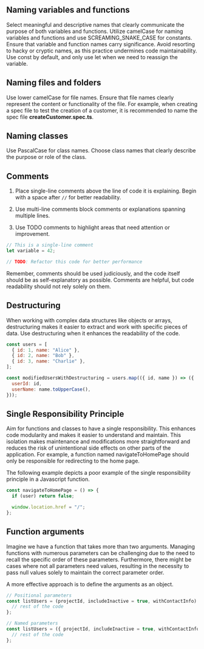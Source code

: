 ## Naming variables and functions

Select meaningful and descriptive names that clearly communicate the purpose of both variables and functions. Utilize camelCase for naming variables and functions and use SCREAMING_SNAKE_CASE for constants. Ensure that variable and function names carry significance. Avoid resorting to hacky or cryptic names, as this practice undermines code maintainability. Use const by default, and only use let when we need to reassign the variable.

## Naming files and folders

Use lower camelCase for file names. Ensure that file names clearly represent the content or functionality of the file. For example, when creating a spec file to test the creation of a customer, it is recommended to name the spec file **createCustomer.spec.ts**.

## Naming classes

Use PascalCase for class names. Choose class names that clearly describe the purpose or role of the class.

## Comments

1. Place single-line comments above the line of code it is explaining.
   Begin with a space after `//` for better readability.

2. Use multi-line comments block comments or explanations spanning multiple lines.

3. Use TODO comments to highlight areas that need attention or improvement.

```js
// This is a single-line comment
let variable = 42;

// TODO: Refactor this code for better performance
```

Remember, comments should be used judiciously, and the code itself should be as self-explanatory as possible. Comments are helpful, but code readability should not rely solely on them.

## Destructuring

When working with complex data structures like objects or arrays, destructuring makes it easier to extract and work with specific pieces of data. Use destructuring when it enhances the readability of the code.

```js
const users = [
  { id: 1, name: "Alice" },
  { id: 2, name: "Bob" },
  { id: 3, name: "Charlie" },
];

const modifiedUsersWithDestructuring = users.map(({ id, name }) => ({
  userId: id,
  userName: name.toUpperCase(),
}));
```

## Single Responsibility Principle

Aim for functions and classes to have a single responsibility. This enhances code modularity and makes it easier to understand and maintain. This isolation makes maintenance and modifications more straightforward and reduces the risk of unintentional side effects on other parts of the application.
For example, a function named navigateToHomePage should only be responsible for redirecting to the home page.

The following example depicts a poor example of the single responsibility principle in a Javascript function.

```js
const navigateToHomePage = () => {
  if (user) return false;

  window.location.href = "/";
};
```

## Function arguments

Imagine we have a function that takes more than two arguments. Managing functions with numerous parameters can be challenging due to the need to recall the specific order of these parameters. Furthermore, there might be cases where not all parameters need values, resulting in the necessity to pass null values solely to maintain the correct parameter order.

A more effective approach is to define the arguments as an object.

```js
// Positional parameters
const listUsers = (projectId, includeInactive = true, withContactInfo) => {
  // rest of the code
};

// Named parameters
const listUsers = ({ projectId, includeInactive = true, withContactInfo }) => {
  // rest of the code
};
```
